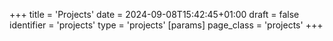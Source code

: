 +++
title = 'Projects'
date = 2024-09-08T15:42:45+01:00
draft = false
identifier = 'projects'
type = 'projects'
[params]
    page_class = 'projects'
+++